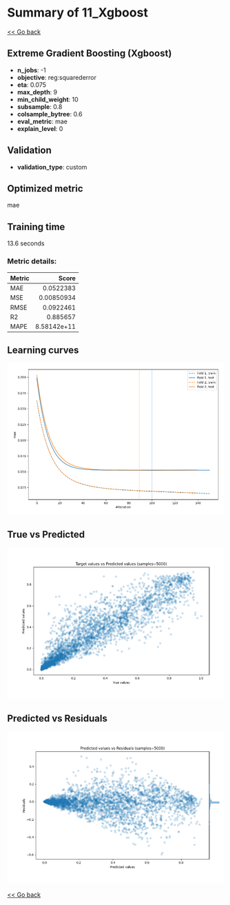 # Summary of 11_Xgboost

[<< Go back](../README.md)


## Extreme Gradient Boosting (Xgboost)
- **n_jobs**: -1
- **objective**: reg:squarederror
- **eta**: 0.075
- **max_depth**: 9
- **min_child_weight**: 10
- **subsample**: 0.8
- **colsample_bytree**: 0.6
- **eval_metric**: mae
- **explain_level**: 0

## Validation
 - **validation_type**: custom

## Optimized metric
mae

## Training time

13.6 seconds

### Metric details:
| Metric   |       Score |
|:---------|------------:|
| MAE      | 0.0522383   |
| MSE      | 0.00850934  |
| RMSE     | 0.0922461   |
| R2       | 0.885657    |
| MAPE     | 8.58142e+11 |



## Learning curves
![Learning curves](learning_curves.png)
## True vs Predicted

![True vs Predicted](true_vs_predicted.png)


## Predicted vs Residuals

![Predicted vs Residuals](predicted_vs_residuals.png)



[<< Go back](../README.md)

